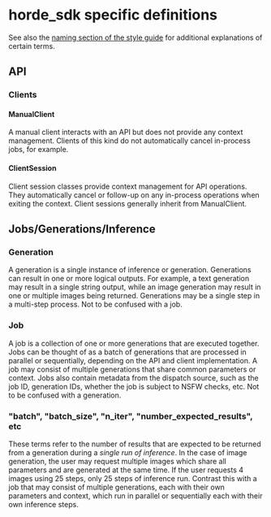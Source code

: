 # horde_sdk specific definitions

See also the [naming section of the style guide](concepts/style_guide.md#naming-conventions) for additional explanations of certain terms.

## API

### Clients

#### ManualClient

A manual client interacts with an API but does not provide any context management. Clients of this kind do not automatically cancel in-process jobs, for example.

#### ClientSession

Client session classes provide context management for API operations. They automatically cancel or follow-up on any in-process operations when exiting the context. Client sessions generally inherit from ManualClient.

## Jobs/Generations/Inference

### Generation

A generation is a single instance of inference or generation. Generations can result in one or more logical outputs. For example, a text generation may result in a single string output, while an image generation may result in one or multiple images being returned. Generations may be a single step in a multi-step process. Not to be confused with a job.

### Job

A job is a collection of one or more generations that are executed together. Jobs can be thought of as a batch of generations that are processed in parallel or sequentially, depending on the API and client implementation. A job may consist of multiple generations that share common parameters or context. Jobs also contain metadata from the dispatch source, such as the job ID, generation IDs, whether the job is subject to NSFW checks, etc. Not to be confused with a generation.

### "batch", "batch_size", "n_iter", "number_expected_results", etc

These terms refer to the number of results that are expected to be returned from a generation during a *single run of inference*. In the case of image generation, the user may request multiple images which share all parameters and are generated at the same time. If the user requests 4 images using 25 steps, only 25 steps of inference run. Contrast this with a job that may consist of multiple generations, each with their own parameters and context, which run in parallel or sequentially each with their own inference steps.
